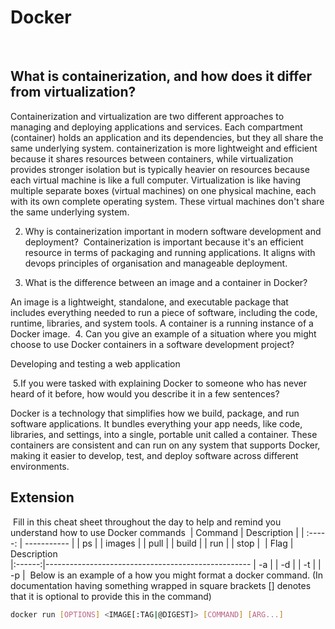 # Docker
​
## What is containerization, and how does it differ from virtualization?

Containerization and virtualization are two different approaches to managing and deploying applications and services. Each compartment (container) holds an application and its dependencies, but they all share the same underlying system. containerization is more lightweight and efficient because it shares resources between containers, while virtualization provides stronger isolation but is typically heavier on resources because each virtual machine is like a full computer. Virtualization is like having multiple separate boxes (virtual machines) on one physical machine, each with its own complete operating system. These virtual machines don't share the same underlying system.
​

2. Why is containerization important in modern software development and deployment?
​
Containerization is important because it's an efficient resource in terms of packaging and running applications. It aligns with devops principles of organisation and manageable deployment. 

3. What is the difference between an image and a container in Docker?

An image is a lightweight, standalone, and executable package that includes everything needed to run a piece of software, including the code, runtime, libraries, and system tools. A container is a running instance of a Docker image.
​
4. Can you give an example of a situation where you might choose to use Docker containers in a software development project?

Developing and testing a web application


​
5.If you were tasked with explaining Docker to someone who has never heard of it before, how would you describe it in a few sentences?

Docker is a technology that simplifies how we build, package, and run software applications. It bundles everything your app needs, like code, libraries, and settings, into a single, portable unit called a container. These containers are consistent and can run on any system that supports Docker, making it easier to develop, test, and deploy software across different environments. 
​
## Extension
​
Fill in this cheat sheet throughout the day to help and remind you understand how to use Docker commands
​
| Command | Description |
| :-----: | ----------- |
|   ps    |
| images  |
|  pull   |
|  build  |
|   run   |
|  stop   |
​
| Flag | Description  
|:------:|---------------------------------------------------
| -a |
| -d |
| -t |
| -p |
​
Below is an example of a how you might format a docker command. (In documentation having something wrapped in square brackets [] denotes that it is optional to provide this in the command)
​
```bash
docker run [OPTIONS] <IMAGE[:TAG|@DIGEST]> [COMMAND] [ARG...]
```